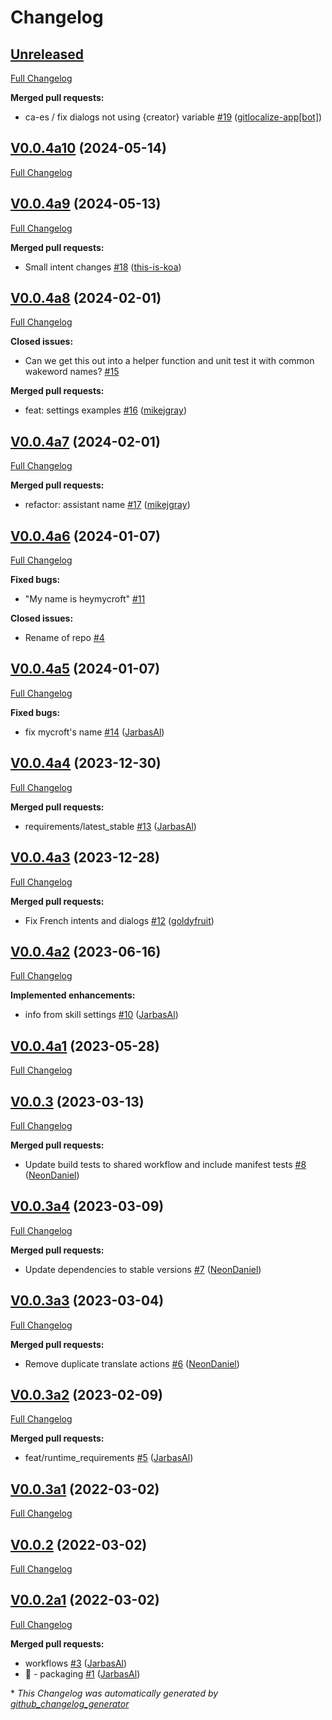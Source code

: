 # Changelog

## [Unreleased](https://github.com/OpenVoiceOS/skill-ovos-personal/tree/HEAD)

[Full Changelog](https://github.com/OpenVoiceOS/skill-ovos-personal/compare/V0.0.4a10...HEAD)

**Merged pull requests:**

- ca-es / fix dialogs not using {creator} variable [\#19](https://github.com/OpenVoiceOS/skill-ovos-personal/pull/19) ([gitlocalize-app[bot]](https://github.com/apps/gitlocalize-app))

## [V0.0.4a10](https://github.com/OpenVoiceOS/skill-ovos-personal/tree/V0.0.4a10) (2024-05-14)

[Full Changelog](https://github.com/OpenVoiceOS/skill-ovos-personal/compare/V0.0.4a9...V0.0.4a10)

## [V0.0.4a9](https://github.com/OpenVoiceOS/skill-ovos-personal/tree/V0.0.4a9) (2024-05-13)

[Full Changelog](https://github.com/OpenVoiceOS/skill-ovos-personal/compare/V0.0.4a8...V0.0.4a9)

**Merged pull requests:**

- Small intent changes [\#18](https://github.com/OpenVoiceOS/skill-ovos-personal/pull/18) ([this-is-koa](https://github.com/this-is-koa))

## [V0.0.4a8](https://github.com/OpenVoiceOS/skill-ovos-personal/tree/V0.0.4a8) (2024-02-01)

[Full Changelog](https://github.com/OpenVoiceOS/skill-ovos-personal/compare/V0.0.4a7...V0.0.4a8)

**Closed issues:**

- Can we get this out into a helper function and unit test it with common wakeword names? [\#15](https://github.com/OpenVoiceOS/skill-ovos-personal/issues/15)

**Merged pull requests:**

- feat: settings examples [\#16](https://github.com/OpenVoiceOS/skill-ovos-personal/pull/16) ([mikejgray](https://github.com/mikejgray))

## [V0.0.4a7](https://github.com/OpenVoiceOS/skill-ovos-personal/tree/V0.0.4a7) (2024-02-01)

[Full Changelog](https://github.com/OpenVoiceOS/skill-ovos-personal/compare/V0.0.4a6...V0.0.4a7)

**Merged pull requests:**

- refactor: assistant name [\#17](https://github.com/OpenVoiceOS/skill-ovos-personal/pull/17) ([mikejgray](https://github.com/mikejgray))

## [V0.0.4a6](https://github.com/OpenVoiceOS/skill-ovos-personal/tree/V0.0.4a6) (2024-01-07)

[Full Changelog](https://github.com/OpenVoiceOS/skill-ovos-personal/compare/V0.0.4a5...V0.0.4a6)

**Fixed bugs:**

- "My name is heymycroft" [\#11](https://github.com/OpenVoiceOS/skill-ovos-personal/issues/11)

**Closed issues:**

- Rename of repo [\#4](https://github.com/OpenVoiceOS/skill-ovos-personal/issues/4)

## [V0.0.4a5](https://github.com/OpenVoiceOS/skill-ovos-personal/tree/V0.0.4a5) (2024-01-07)

[Full Changelog](https://github.com/OpenVoiceOS/skill-ovos-personal/compare/V0.0.4a4...V0.0.4a5)

**Fixed bugs:**

- fix mycroft's name [\#14](https://github.com/OpenVoiceOS/skill-ovos-personal/pull/14) ([JarbasAl](https://github.com/JarbasAl))

## [V0.0.4a4](https://github.com/OpenVoiceOS/skill-ovos-personal/tree/V0.0.4a4) (2023-12-30)

[Full Changelog](https://github.com/OpenVoiceOS/skill-ovos-personal/compare/V0.0.4a3...V0.0.4a4)

**Merged pull requests:**

- requirements/latest\_stable [\#13](https://github.com/OpenVoiceOS/skill-ovos-personal/pull/13) ([JarbasAl](https://github.com/JarbasAl))

## [V0.0.4a3](https://github.com/OpenVoiceOS/skill-ovos-personal/tree/V0.0.4a3) (2023-12-28)

[Full Changelog](https://github.com/OpenVoiceOS/skill-ovos-personal/compare/V0.0.4a2...V0.0.4a3)

**Merged pull requests:**

- Fix French intents and dialogs [\#12](https://github.com/OpenVoiceOS/skill-ovos-personal/pull/12) ([goldyfruit](https://github.com/goldyfruit))

## [V0.0.4a2](https://github.com/OpenVoiceOS/skill-ovos-personal/tree/V0.0.4a2) (2023-06-16)

[Full Changelog](https://github.com/OpenVoiceOS/skill-ovos-personal/compare/V0.0.4a1...V0.0.4a2)

**Implemented enhancements:**

- info from skill settings [\#10](https://github.com/OpenVoiceOS/skill-ovos-personal/pull/10) ([JarbasAl](https://github.com/JarbasAl))

## [V0.0.4a1](https://github.com/OpenVoiceOS/skill-ovos-personal/tree/V0.0.4a1) (2023-05-28)

[Full Changelog](https://github.com/OpenVoiceOS/skill-ovos-personal/compare/V0.0.3...V0.0.4a1)

## [V0.0.3](https://github.com/OpenVoiceOS/skill-ovos-personal/tree/V0.0.3) (2023-03-13)

[Full Changelog](https://github.com/OpenVoiceOS/skill-ovos-personal/compare/V0.0.3a4...V0.0.3)

**Merged pull requests:**

- Update build tests to shared workflow and include manifest tests [\#8](https://github.com/OpenVoiceOS/skill-ovos-personal/pull/8) ([NeonDaniel](https://github.com/NeonDaniel))

## [V0.0.3a4](https://github.com/OpenVoiceOS/skill-ovos-personal/tree/V0.0.3a4) (2023-03-09)

[Full Changelog](https://github.com/OpenVoiceOS/skill-ovos-personal/compare/V0.0.3a3...V0.0.3a4)

**Merged pull requests:**

- Update dependencies to stable versions [\#7](https://github.com/OpenVoiceOS/skill-ovos-personal/pull/7) ([NeonDaniel](https://github.com/NeonDaniel))

## [V0.0.3a3](https://github.com/OpenVoiceOS/skill-ovos-personal/tree/V0.0.3a3) (2023-03-04)

[Full Changelog](https://github.com/OpenVoiceOS/skill-ovos-personal/compare/V0.0.3a2...V0.0.3a3)

**Merged pull requests:**

- Remove duplicate translate actions [\#6](https://github.com/OpenVoiceOS/skill-ovos-personal/pull/6) ([NeonDaniel](https://github.com/NeonDaniel))

## [V0.0.3a2](https://github.com/OpenVoiceOS/skill-ovos-personal/tree/V0.0.3a2) (2023-02-09)

[Full Changelog](https://github.com/OpenVoiceOS/skill-ovos-personal/compare/V0.0.3a1...V0.0.3a2)

**Merged pull requests:**

- feat/runtime\_requirements [\#5](https://github.com/OpenVoiceOS/skill-ovos-personal/pull/5) ([JarbasAl](https://github.com/JarbasAl))

## [V0.0.3a1](https://github.com/OpenVoiceOS/skill-ovos-personal/tree/V0.0.3a1) (2022-03-02)

[Full Changelog](https://github.com/OpenVoiceOS/skill-ovos-personal/compare/V0.0.2...V0.0.3a1)

## [V0.0.2](https://github.com/OpenVoiceOS/skill-ovos-personal/tree/V0.0.2) (2022-03-02)

[Full Changelog](https://github.com/OpenVoiceOS/skill-ovos-personal/compare/V0.0.2a1...V0.0.2)

## [V0.0.2a1](https://github.com/OpenVoiceOS/skill-ovos-personal/tree/V0.0.2a1) (2022-03-02)

[Full Changelog](https://github.com/OpenVoiceOS/skill-ovos-personal/compare/5c02b2a7cf7f5950a0e252e194c40e37012ce264...V0.0.2a1)

**Merged pull requests:**

- workflows [\#3](https://github.com/OpenVoiceOS/skill-ovos-personal/pull/3) ([JarbasAl](https://github.com/JarbasAl))
- :tada: - packaging [\#1](https://github.com/OpenVoiceOS/skill-ovos-personal/pull/1) ([JarbasAl](https://github.com/JarbasAl))



\* *This Changelog was automatically generated by [github_changelog_generator](https://github.com/github-changelog-generator/github-changelog-generator)*
